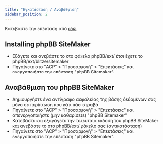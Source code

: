 ```yaml
---
title: "Εγκατάσταση / Αναβάθμιση"
sidebar_position: 2
---
```


Κατεβάστε την επέκταση από [εδώ](https://www.phpbb.com/customise/db/extension/phpbb_sitemaker_2/)

## Installing phpBB SiteMaker
* Εξάγετε και ανεβάστε το στο φάκελο phpBB/ext/ έτσι έχετε το phpBB/ext/blitze/sitemaker
* Πηγαίνετε στο "ACP" > "Προσαρμογή" > "Επεκτάσεις" και ενεργοποιήστε την επέκταση "phpBB Sitemaker".

## Αναβάθμιση του phpBB SiteMaker
* Δημιουργήστε ένα αντίγραφο ασφαλείας της βάσης δεδομένων σας μόνο σε περίπτωση που κάτι πάει στραβά
* Πηγαίνετε στο "ACP" > "Προσαρμογή" > "Επεκτάσεις" και απενεργοποιήστε (μην καθαρίσετε) "phpBB Sitemaker"
* Κατεβάστε και εξαγάγετε την τελευταία έκδοση του phpBB SiteMaker και ανεβάστε το στο phpBB/ext/ φάκελο σας (αντικατάσταση)
* Πηγαίνετε στο "ACP" > "Προσαρμογή" > "Επεκτάσεις" και ενεργοποιήστε την επέκταση "phpBB Sitemaker".
